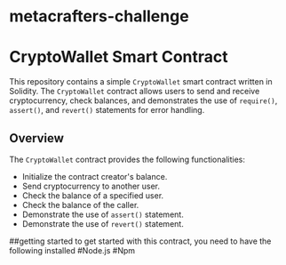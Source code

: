 # metacrafters-challenge
# CryptoWallet Smart Contract

This repository contains a simple `CryptoWallet` smart contract written in Solidity. The `CryptoWallet` contract allows users to send and receive cryptocurrency, check balances, and demonstrates the use of `require()`, `assert()`, and `revert()` statements for error handling.

## Overview

The `CryptoWallet` contract provides the following functionalities:
- Initialize the contract creator's balance.
- Send cryptocurrency to another user.
- Check the balance of a specified user.
- Check the balance of the caller.
- Demonstrate the use of `assert()` statement.
- Demonstrate the use of `revert()` statement.

##getting started 
to get started with this contract, you need to have the following installed 
#Node.js
#Npm
